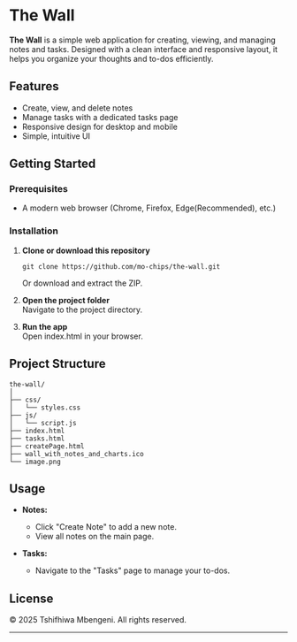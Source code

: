 # The Wall

**The Wall** is a simple web application for creating, viewing, and managing notes and tasks. Designed with a clean interface and responsive layout, it helps you organize your thoughts and to-dos efficiently.

## Features

- Create, view, and delete notes
- Manage tasks with a dedicated tasks page
- Responsive design for desktop and mobile
- Simple, intuitive UI

## Getting Started

### Prerequisites

- A modern web browser (Chrome, Firefox, Edge(Recommended), etc.)

### Installation

1. **Clone or download this repository**  
   ```
   git clone https://github.com/mo-chips/the-wall.git
   ```
   Or download and extract the ZIP.

2. **Open the project folder**  
   Navigate to the project directory.

3. **Run the app**  
   Open index.html in your browser.

## Project Structure

```
the-wall/
│
├── css/
│   └── styles.css
├── js/
│   └── script.js
├── index.html
├── tasks.html
├── createPage.html
├── wall_with_notes_and_charts.ico
└── image.png
```

## Usage

- **Notes:**  
  - Click "Create Note" to add a new note.
  - View all notes on the main page.

- **Tasks:**  
  - Navigate to the "Tasks" page to manage your to-dos.

## License

&copy; 2025 Tshifhiwa Mbengeni. All rights reserved.

---
